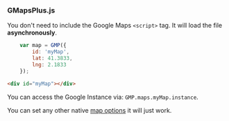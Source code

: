 ### GMapsPlus.js

You don't need to include the Google Maps `<script>` tag. It will load the file **asynchronously**.

```javascript
    var map = GMP({
        id: 'myMap',
        lat: 41.3833,
        lng: 2.1833
    });
```

```html
<div id="myMap"></div>
```

You can access the Google Instance via: `GMP.maps.myMap.instance`. 

You can set any other native [map options](https://developers.google.com/maps/documentation/javascript/reference#MapOptions) it will just work. 
